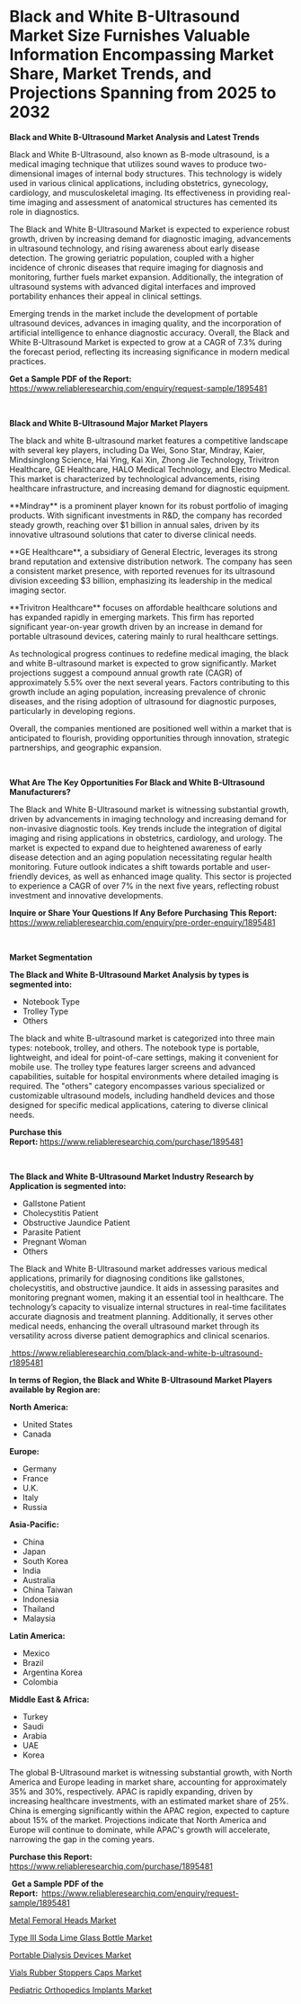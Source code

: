 <p><h1>Black and White B-Ultrasound Market Size Furnishes Valuable Information Encompassing Market Share, Market Trends, and Projections Spanning from 2025 to 2032</h1></p><p><strong>Black and White B-Ultrasound Market Analysis and Latest Trends</strong></p>
<p><p>Black and White B-Ultrasound, also known as B-mode ultrasound, is a medical imaging technique that utilizes sound waves to produce two-dimensional images of internal body structures. This technology is widely used in various clinical applications, including obstetrics, gynecology, cardiology, and musculoskeletal imaging. Its effectiveness in providing real-time imaging and assessment of anatomical structures has cemented its role in diagnostics.</p><p>The Black and White B-Ultrasound Market is expected to experience robust growth, driven by increasing demand for diagnostic imaging, advancements in ultrasound technology, and rising awareness about early disease detection. The growing geriatric population, coupled with a higher incidence of chronic diseases that require imaging for diagnosis and monitoring, further fuels market expansion. Additionally, the integration of ultrasound systems with advanced digital interfaces and improved portability enhances their appeal in clinical settings.</p><p>Emerging trends in the market include the development of portable ultrasound devices, advances in imaging quality, and the incorporation of artificial intelligence to enhance diagnostic accuracy. Overall, the Black and White B-Ultrasound Market is expected to grow at a CAGR of 7.3% during the forecast period, reflecting its increasing significance in modern medical practices.</p></p>
<p><strong>Get a Sample PDF of the Report:&nbsp;</strong> <a href="https://www.reliableresearchiq.com/enquiry/request-sample/1895481?utm_campaign=1870&utm_medium=2&utm_source=Github&utm_content=ia&utm_term=05032025&utm_id=black-and-white-b-ultrasound">https://www.reliableresearchiq.com/enquiry/request-sample/1895481</a></p>
<p>&nbsp;</p>
<p><strong>Black and White B-Ultrasound Major Market Players</strong></p>
<p><p>The black and white B-ultrasound market features a competitive landscape with several key players, including Da Wei, Sono Star, Mindray, Kaier, Mindsinglong Science, Hai Ying, Kai Xin, Zhong Jie Technology, Trivitron Healthcare, GE Healthcare, HALO Medical Technology, and Electro Medical. This market is characterized by technological advancements, rising healthcare infrastructure, and increasing demand for diagnostic equipment.</p><p>**Mindray** is a prominent player known for its robust portfolio of imaging products. With significant investments in R&D, the company has recorded steady growth, reaching over $1 billion in annual sales, driven by its innovative ultrasound solutions that cater to diverse clinical needs.</p><p>**GE Healthcare**, a subsidiary of General Electric, leverages its strong brand reputation and extensive distribution network. The company has seen a consistent market presence, with reported revenues for its ultrasound division exceeding $3 billion, emphasizing its leadership in the medical imaging sector.</p><p>**Trivitron Healthcare** focuses on affordable healthcare solutions and has expanded rapidly in emerging markets. This firm has reported significant year-on-year growth driven by an increase in demand for portable ultrasound devices, catering mainly to rural healthcare settings.</p><p>As technological progress continues to redefine medical imaging, the black and white B-ultrasound market is expected to grow significantly. Market projections suggest a compound annual growth rate (CAGR) of approximately 5.5% over the next several years. Factors contributing to this growth include an aging population, increasing prevalence of chronic diseases, and the rising adoption of ultrasound for diagnostic purposes, particularly in developing regions.</p><p>Overall, the companies mentioned are positioned well within a market that is anticipated to flourish, providing opportunities through innovation, strategic partnerships, and geographic expansion.</p></p>
<p>&nbsp;</p>
<p><strong>What Are The Key Opportunities For Black and White B-Ultrasound Manufacturers?</strong></p>
<p><p>The Black and White B-Ultrasound market is witnessing substantial growth, driven by advancements in imaging technology and increasing demand for non-invasive diagnostic tools. Key trends include the integration of digital imaging and rising applications in obstetrics, cardiology, and urology. The market is expected to expand due to heightened awareness of early disease detection and an aging population necessitating regular health monitoring. Future outlook indicates a shift towards portable and user-friendly devices, as well as enhanced image quality. This sector is projected to experience a CAGR of over 7% in the next five years, reflecting robust investment and innovative developments.</p></p>
<p><strong>Inquire or Share Your Questions If Any Before Purchasing This Report:</strong> <a href="https://www.reliableresearchiq.com/enquiry/pre-order-enquiry/1895481?utm_campaign=1870&utm_medium=2&utm_source=Github&utm_content=ia&utm_term=05032025&utm_id=black-and-white-b-ultrasound">https://www.reliableresearchiq.com/enquiry/pre-order-enquiry/1895481</a></p>
<p>&nbsp;</p>
<p><strong>Market Segmentation</strong></p>
<p><strong>The Black and White B-Ultrasound Market Analysis by types is segmented into:</strong></p>
<p><ul><li>Notebook Type</li><li>Trolley Type</li><li>Others</li></ul></p>
<p><p>The black and white B-ultrasound market is categorized into three main types: notebook, trolley, and others. The notebook type is portable, lightweight, and ideal for point-of-care settings, making it convenient for mobile use. The trolley type features larger screens and advanced capabilities, suitable for hospital environments where detailed imaging is required. The "others" category encompasses various specialized or customizable ultrasound models, including handheld devices and those designed for specific medical applications, catering to diverse clinical needs.</p></p>
<p><strong>Purchase this Report:&nbsp;</strong><a href="https://www.reliableresearchiq.com/purchase/1895481?utm_campaign=1870&utm_medium=2&utm_source=Github&utm_content=ia&utm_term=05032025&utm_id=black-and-white-b-ultrasound">https://www.reliableresearchiq.com/purchase/1895481</a></p>
<p>&nbsp;</p>
<p><strong>The Black and White B-Ultrasound Market Industry Research by Application is segmented into:</strong></p>
<p><ul><li>Gallstone Patient</li><li>Cholecystitis Patient</li><li>Obstructive Jaundice Patient</li><li>Parasite Patient</li><li>Pregnant Woman</li><li>Others</li></ul></p>
<p><p>The Black and White B-Ultrasound market addresses various medical applications, primarily for diagnosing conditions like gallstones, cholecystitis, and obstructive jaundice. It aids in assessing parasites and monitoring pregnant women, making it an essential tool in healthcare. The technology’s capacity to visualize internal structures in real-time facilitates accurate diagnosis and treatment planning. Additionally, it serves other medical needs, enhancing the overall ultrasound market through its versatility across diverse patient demographics and clinical scenarios.</p></p>
<p><a href="https://www.reliableresearchiq.com/black-and-white-b-ultrasound-r1895481?utm_campaign=1870&utm_medium=2&utm_source=Github&utm_content=ia&utm_term=05032025&utm_id=black-and-white-b-ultrasound">&nbsp;https://www.reliableresearchiq.com/black-and-white-b-ultrasound-r1895481</a></p>
<p><strong>In terms of Region, the Black and White B-Ultrasound Market Players available by Region are:</strong></p>
<p>
    <p> <strong> North America: </strong>
        <ul>
            <li>United States</li>
            <li>Canada</li>
        </ul>
        </p> 
    <p> <strong> Europe: </strong>
        <ul>
            <li>Germany</li>
            <li>France</li>
            <li>U.K.</li>
            <li>Italy</li>
            <li>Russia</li>
        </ul>
        </p> 
    <p> <strong> Asia-Pacific: </strong>
        <ul>
            <li>China</li>
            <li>Japan</li>
            <li>South Korea</li>
            <li>India</li>
            <li>Australia</li>
            <li>China Taiwan</li>
            <li>Indonesia</li>
            <li>Thailand</li>
            <li>Malaysia</li>
        </ul>
        </p> 
    <p> <strong> Latin America: </strong>
        <ul>
            <li>Mexico</li>
            <li>Brazil</li>
            <li>Argentina Korea</li>
            <li>Colombia</li>
        </ul>
        </p> 
    <p> <strong> Middle East & Africa: </strong>
        <ul>
            <li>Turkey</li>
            <li>Saudi</li>
            <li>Arabia</li>
            <li>UAE</li>
            <li>Korea</li>
        </ul>
    </p>
    </p>
<p><p>The global B-Ultrasound market is witnessing substantial growth, with North America and Europe leading in market share, accounting for approximately 35% and 30%, respectively. APAC is rapidly expanding, driven by increasing healthcare investments, with an estimated market share of 25%. China is emerging significantly within the APAC region, expected to capture about 15% of the market. Projections indicate that North America and Europe will continue to dominate, while APAC's growth will accelerate, narrowing the gap in the coming years.</p></p>
<p><strong>Purchase this Report: </strong><a href="https://www.reliableresearchiq.com/purchase/1895481?utm_campaign=1870&utm_medium=2&utm_source=Github&utm_content=ia&utm_term=05032025&utm_id=black-and-white-b-ultrasound">https://www.reliableresearchiq.com/purchase/1895481</a></p>
<p>&nbsp;<strong>Get a Sample PDF of the Report:&nbsp;&nbsp;</strong><a href="https://www.reliableresearchiq.com/enquiry/request-sample/1895481?utm_campaign=1870&utm_medium=2&utm_source=Github&utm_content=ia&utm_term=05032025&utm_id=black-and-white-b-ultrasound">https://www.reliableresearchiq.com/enquiry/request-sample/1895481</a></p>
<p><strong></strong></p>
<p><p><a href="https://github.com/marteyfito9/Market-Research-Report-List-1/blob/main/metal-femoral-heads-market.md?utm_campaign=1870&utm_medium=2&utm_source=Github&utm_content=ia&utm_term=05032025&utm_id=black-and-white-b-ultrasound">Metal Femoral Heads Market</a></p><p><a href="https://github.com/seppelharjap/Market-Research-Report-List-1/blob/main/type-iii-soda-lime-glass-bottle-market.md?utm_campaign=1870&utm_medium=2&utm_source=Github&utm_content=ia&utm_term=05032025&utm_id=black-and-white-b-ultrasound">Type III Soda Lime Glass Bottle Market</a></p><p><a href="https://github.com/fungkychiman/Market-Research-Report-List-1/blob/main/portable-dialysis-devices-market.md?utm_campaign=1870&utm_medium=2&utm_source=Github&utm_content=ia&utm_term=05032025&utm_id=black-and-white-b-ultrasound">Portable Dialysis Devices Market</a></p><p><a href="https://github.com/olesjaquah/Market-Research-Report-List-1/blob/main/vials-rubber-stoppers-caps-market.md?utm_campaign=1870&utm_medium=2&utm_source=Github&utm_content=ia&utm_term=05032025&utm_id=black-and-white-b-ultrasound">Vials Rubber Stoppers Caps Market</a></p><p><a href="https://github.com/kitsossadien/Market-Research-Report-List-1/blob/main/pediatric-orthopedics-implants-market.md?utm_campaign=1870&utm_medium=2&utm_source=Github&utm_content=ia&utm_term=05032025&utm_id=black-and-white-b-ultrasound">Pediatric Orthopedics Implants Market</a></p></p>